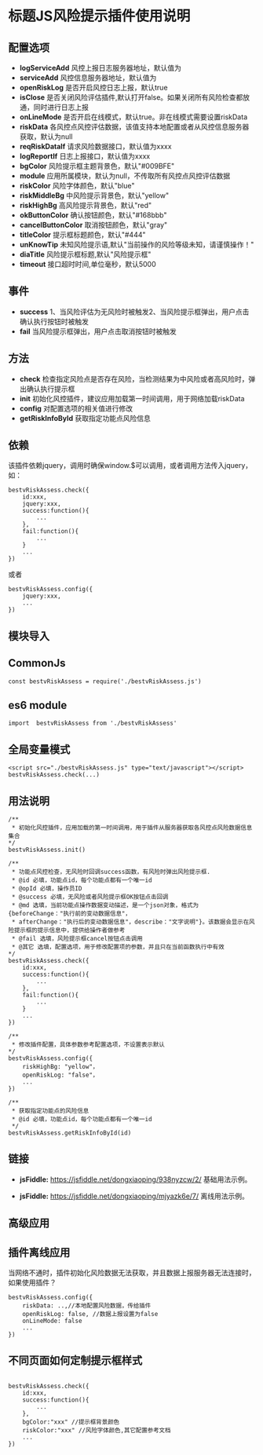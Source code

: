标题JS风险提示插件使用说明
==============
配置选项
----
*  **logServiceAdd** 风控上报日志服务器地址，默认值为
*  **serviceAdd** 风控信息服务器地址，默认值为
*  **openRiskLog** 是否开启风控日志上报，默认true
*  **isClose** 是否关闭风险评估插件,默认打开false。如果关闭所有风险检查都放通，同时进行日志上报
*  **onLineMode** 是否开启在线模式，默认true。非在线模式需要设置riskData
*  **riskData** 各风控点风控评估数据，该值支持本地配置或者从风控信息服务器获取，默认为null
*  **reqRiskDataIf** 请求风险数据接口，默认值为xxxx
*  **logReportIf** 日志上报接口，默认值为xxxx
*  **bgColor** 风险提示框主题背景色，默认"#009BFE"
*  **module** 应用所属模块，默认为null，不传取所有风控点风控评估数据
*  **riskColor** 风险字体颜色，默认"blue"
*  **riskMiddleBg** 中风险提示背景色，默认"yellow"
*  **riskHighBg** 高风险提示背景色，默认"red"
*  **okButtonColor** 确认按钮颜色，默认"#168bbb"
*  **cancelButtonColor** 取消按钮颜色，默认"gray"
*  **titleColor** 提示框标题颜色，默认"#444"
*  **unKnowTip** 未知风险提示语,默认"当前操作的风险等级未知，请谨慎操作！"
*  **diaTitle** 风险提示框标题,默认"风险提示框"
*  **timeout** 接口超时时间,单位毫秒，默认5000

事件
----
*  **success** 1、当风险评估为无风险时被触发2、当风险提示框弹出，用户点击确认执行按钮时被触发
*  **fail**  当风险提示框弹出，用户点击取消按钮时被触发

方法
----
*  **check** 检查指定风险点是否存在风险，当检测结果为中风险或者高风险时，弹出确认执行提示框
*  **init**  初始化风控插件，建议应用加载第一时间调用，用于网络加载riskData
*  **config**  对配置选项的相关值进行修改
*  **getRiskInfoById**  获取指定功能点风险信息

依赖
----
该插件依赖jquery，调用时确保window.$可以调用，或者调用方法传入jquery，如：
```
bestvRiskAssess.check({
    id:xxx,
    jquery:xxx,
    success:function(){
        ...
    },
    fail:function(){
        ...
    }
    ...
})
```
或者
```
bestvRiskAssess.config({
    jquery:xxx,
    ...
})
```


模块导入
----
CommonJs
--------
```
const bestvRiskAssess = require('./bestvRiskAssess.js')
```
es6 module
--------
```
import  bestvRiskAssess from './bestvRiskAssess'
```
全局变量模式
--------
```
<script src="./bestvRiskAssess.js" type="text/javascript"></script>
bestvRiskAssess.check(...)
```
用法说明
----
```
/**
 * 初始化风控插件，应用加载的第一时间调用，用于插件从服务器获取各风控点风险数据信息集合
*/
bestvRiskAssess.init()
```

```
/**
 * 功能点风控检查，无风险时回调success函数，有风险时弹出风险提示框.
 * @id 必填，功能点id，每个功能点都有一个唯一id
 * @opId 必填，操作员ID
 * @success 必填，无风险或者风险提示框OK按钮点击回调
 * @md 选填，当前功能点操作数据变动描述，是一个json对象，格式为{beforeChange："执行前的变动数据信息"，
 * afterChange："执行后的变动数据信息"，describe："文字说明"}。该数据会显示在风险提示框的提示信息中，提供给操作者做参考
 * @fail 选填，风险提示框cancel按钮点击调用
 * @其它 选填，配置选项，用于修改配置项的参数，并且只在当前函数执行中有效
*/
bestvRiskAssess.check({
    id:xxx,
    success:function(){
        ...
    },
    fail:function(){
        ...
    }
    ...
})
```

```
/**
 * 修改插件配置，具体参数参考配置选项，不设置表示默认
*/
bestvRiskAssess.config({
    riskHighBg: "yellow"，
    openRiskLog: "false"，
    ...
})
```

```
/**
 * 获取指定功能点的风险信息
 * @id 必填，功能点id，每个功能点都有一个唯一id
 */
bestvRiskAssess.getRiskInfoById(id)
```

链接
----
 - **jsFiddle:** https://jsfiddle.net/dongxiaoping/938nyzcw/2/ 基础用法示例。
 
 - **jsFiddle:** https://jsfiddle.net/dongxiaoping/mjyazk6e/7/ 离线用法示例。

高级应用
----
插件离线应用
--------
当网络不通时，插件初始化风险数据无法获取，并且数据上报服务器无法连接时，如果使用插件？
```
bestvRiskAssess.config({
    riskData: ..,//本地配置风险数据，传给插件
    openRiskLog: false, //数据上报设置为false
    onLineMode: false
    ...
})
```
不同页面如何定制提示框样式
--------
```

bestvRiskAssess.check({
    id:xxx,
    success:function(){
        ...
    },
    bgColor:"xxx" //提示框背景颜色
    riskColor:"xxx" //风险字体颜色,其它配置参考文档
    ...
})
```
